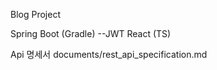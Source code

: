 Blog Project 

Spring Boot (Gradle)
--JWT
React (TS)

Api 명세서
documents/rest_api_specification.md


